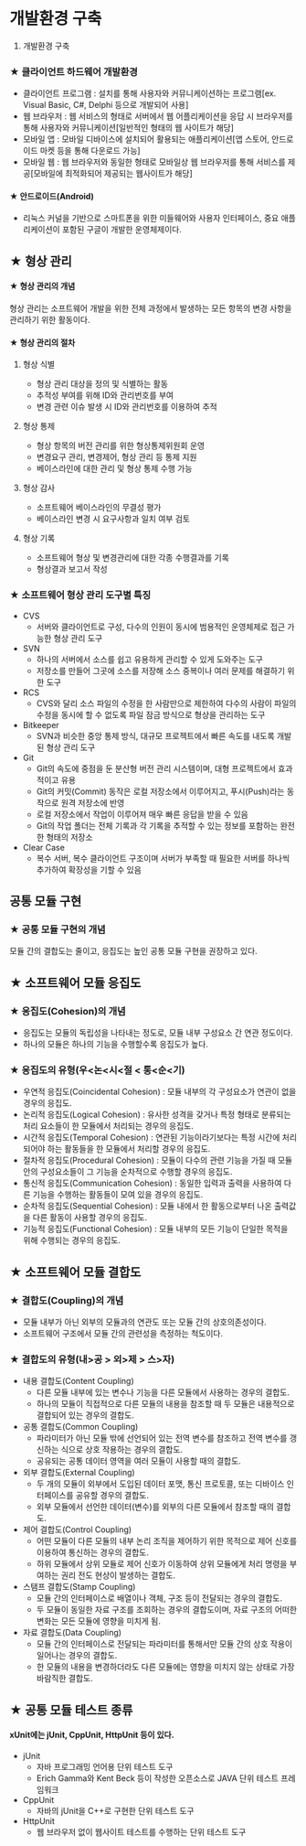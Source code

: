 # 개발환경 구축

1. 개발환경 구축

### **★** 클라이언트 하드웨어 개발환경

- 클라이언트 프로그램 : 설치를 통해 사용자와 커뮤니케이션하는 프로그램[ex. Visual Basic, C#, Delphi 등으로 개발되어 사용]
- 웹 브라우저 : 웹 서비스의 형태로 서버에서 웹 어플리케이션을 응답 시 브라우저를 통해 사용자와 커뮤니케이션[일반적인 형태의 웹 사이트가 해당]
- 모바일 앱 : 모바일 디바이스에 설치되어 활용되는 애플리케이션[앱 스토어, 안드로이드 마켓 등을 통해 다운로드 가능]
- 모바일 웹 : 웹 브라우저와 동일한 형태로 모바일상 웹 브라우저를 통해 서비스를 제공[모바일에 최적화되어 제공되는 웹사이트가 해당]

#### **★** 안드로이드(Android)

- 리눅스 커널을 기반으로 스마트폰을 위한 미들웨어와 사용자 인터페이스, 중요 애플리케이션이 포함된 구글이 개발한 운영체제이다.

## **★** 형상 관리

#### **★** 형상 관리의 개념

형상 관리는 소프트웨어 개발을 위한 전체 과정에서 발생하는 모든 항목의 변경 사항을 관리하기 위한 활동이다.

#### **★** 형상 관리의 절차

1. 형상 식별

   - 형상 관리 대상을 정의 및 식별하는 활동
   - 추적성 부여를 위해 ID와 관리번호를 부여
   - 변경 관련 이슈 발생 시 ID와 관리번호를 이용하여 추적

2. 형상 통제

   - 형상 항목의 버전 관리를 위한 형상통제위원회 운영
   - 변경요구 관리, 변경제어, 형상 관리 등 통제 지원
   - 베이스라인에 대한 관리 및 형상 통제 수행 가능

3. 형상 감사

   - 소프트웨어 베이스라인의 무결성 평가
   - 베이스라인 변경 시 요구사항과 일치 여부 검토

4. 형상 기록
   - 소프트웨어 형상 및 변경관리에 대한 각종 수행결과를 기록
   - 형상결과 보고서 작성

### **★** 소프트웨어 형상 관리 도구별 특징

- CVS
  - 서버와 클라이언트로 구성, 다수의 인원이 동시에 범용적인 운영체제로 접근 가능한 형상 관리 도구
- SVN
  - 하나의 서버에서 소스를 쉽고 유용하게 관리할 수 있게 도와주는 도구
  - 저장소를 만들어 그곳에 소스를 저장해 소스 중복이나 여러 문제를 해결하기 위한 도구
- RCS
  - CVS와 달리 소스 파일의 수정을 한 사람만으로 제한하여 다수의 사람이 파일의 수정을 동시에 할 수 없도록 파일 잠금 방식으로 형상을 관리하는 도구
- Bitkeeper
  - SVN과 비슷한 중앙 통제 방식, 대규모 프로젝트에서 빠른 속도를 내도록 개발된 형상 관리 도구
- Git
  - Git의 속도에 중점을 둔 분산형 버전 관리 시스템이며, 대형 프로젝트에서 효과적이고 유용
  - Git의 커밋(Commit) 동작은 로컬 저장소에서 이루어지고, 푸시(Push)라는 동작으로 원격 저장소에 반영
  - 로컬 저장소에서 작업이 이루어져 매우 빠른 응답을 받을 수 있음
  - Git의 작업 폴더는 전체 기록과 각 기록을 추적할 수 있는 정보를 포함하는 완전한 형태의 저장소
- Clear Case
  - 복수 서버, 복수 클라이언트 구조이며 서버가 부족할 때 필요한 서버를 하나씩 추가하여 확장성을 기할 수 있음

## 공통 모듈 구현

### **★** 공통 모듈 구현의 개념

모듈 간의 결합도는 줄이고, 응집도는 높인 공통 모듈 구현을 권장하고 있다.

## **★** 소프트웨어 모듈 응집도

### **★** 응집도(Cohesion)의 개념

- 응집도는 모듈의 독립성을 나타내는 정도로, 모듈 내부 구성요소 간 연관 정도이다.
- 하나의 모듈은 하나의 기능을 수행할수록 응집도가 높다.

### **★** 응집도의 유형(우<논<시<절 < 통<순<기)

- 우연적 응집도(Coincidental Cohesion) : 모듈 내부의 각 구성요소가 연관이 없을 경우의 응집도.
- 논리적 응집도(Logical Cohesion) : 유사한 성격을 갖거나 특정 형태로 분류되는 처리 요소들이 한 모듈에서 처리되는 경우의 응집도.
- 시간적 응집도(Temporal Cohesion) : 연관된 기능이라기보다는 특정 시간에 처리되어야 하는 활동들을 한 모듈에서 처리할 경우의 응집도.
- 절차적 응집도(Procedural Cohesion) : 모듈이 다수의 관련 기능을 가질 때 모듈 안의 구성요소들이 그 기능을 순차적으로 수행할 경우의 응집도.
- 통신적 응집도(Communication Cohesion) : 동일한 입력과 출력을 사용하여 다른 기능을 수행하는 활동들이 모여 있을 경우의 응집도.
- 순차적 응집도(Sequential Cohesion) : 모듈 내에서 한 활동으로부터 나온 출력값을 다른 활동이 사용할 경우의 응집도.
- 기능적 응집도(Functional Cohesion) : 모듈 내부의 모든 기능이 단일한 목적을 위해 수행되는 경우의 응집도.

## **★** 소프트웨어 모듈 결합도

### **★** 결합도(Coupling)의 개념

- 모듈 내부가 아닌 외부의 모듈과의 연관도 또는 모듈 간의 상호의존성이다.
- 소프트웨어 구조에서 모듈 간의 관련성을 측정하는 척도이다.

### **★** 결합도의 유형(내>공 > 외>제 > 스>자)

- 내용 결합도(Content Coupling)
  - 다른 모듈 내부에 있는 변수나 기능을 다른 모듈에서 사용하는 경우의 결합도.
  - 하나의 모듈이 직접적으로 다른 모듈의 내용을 참조할 때 두 모듈은 내용적으로 결합되어 있는 경우의 결합도.
- 공통 결합도(Common Coupling)
  - 파라미터가 아닌 모듈 밖에 선언되어 있는 전역 변수를 참조하고 전역 변수를 갱신하는 식으로 상호 작용하는 경우의 결합도.
  - 공유되는 공통 데이터 영역을 여러 모듈이 사용할 때의 결합도.
- 외부 결합도(External Coupling)
  - 두 개의 모듈이 외부에서 도입된 데이터 포맷, 통신 프로토콜, 또는 디바이스 인터페이스를 공유할 경우의 결합도.
  - 외부 모듈에서 선언한 데이터(변수)를 외부의 다른 모듈에서 참조할 때의 결합도.
- 제어 결합도(Control Coupling)
  - 어떤 모듈이 다른 모듈의 내부 논리 조직을 제어하기 위한 목적으로 제어 신호를 이용하여 통신하는 경우의 결합도.
  - 하위 모듈에서 상위 모듈로 제어 신호가 이동하여 상위 모듈에게 처리 명령을 부여하는 권리 전도 현상이 발생하는 결합도.
- 스탬프 결합도(Stamp Coupling)
  - 모듈 간의 인터페이스로 배열이나 객체, 구조 등이 전달되는 경우의 결합도.
  - 두 모듈이 동일한 자료 구조를 조회하는 경우의 결합도이며, 자료 구조의 어떠한 변화는 모든 모듈에 영향을 미치게 됨.
- 자료 결합도(Data Coupling)
  - 모듈 간의 인터페이스로 전달되는 파라미터를 통해서만 모듈 간의 상호 작용이 일어나는 경우의 결합도.
  - 한 모듈의 내용을 변경하더라도 다른 모듈에는 영향을 미치지 않는 상태로 가장 바람직한 결합도.

## **★** 공통 모듈 테스트 종류

#### xUnit에는 jUnit, CppUnit, HttpUnit 등이 있다.

- jUnit
  - 자바 프로그래밍 언어용 단위 테스트 도구
  - Erich Gamma와 Kent Beck 등이 작성한 오픈소스로 JAVA 단위 테스트 프레임워크
- CppUnit
  - 자바의 jUnit을 C++로 구현한 단위 테스트 도구
- HttpUnit
  - 웹 브라우저 없이 웹사이트 테스트를 수행하는 단위 테스트 도구
